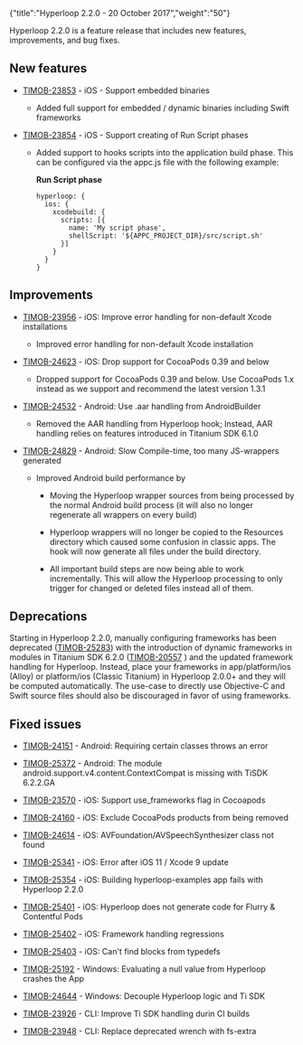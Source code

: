 {"title":"Hyperloop 2.2.0 - 20 October 2017","weight":"50"}

Hyperloop 2.2.0 is a feature release that includes new features, improvements, and bug fixes.

## New features

* [TIMOB-23853](https://jira.appcelerator.org/browse/TIMOB-23853) - iOS - Support embedded binaries

    * Added full support for embedded / dynamic binaries including Swift frameworks

* [TIMOB-23854](https://jira.appcelerator.org/browse/TIMOB-23854) - iOS - Support creating of Run Script phases

    * Added support to hooks scripts into the application build phase. This can be configured via the appc.js file with the following example:

        **Run Script phase**

        ```
        hyperloop: {
          ios: {
            xcodebuild: {
              scripts: [{
                name: 'My script phase',
                shellScript: '${APPC_PROJECT_DIR}/src/script.sh'
              }]
            }
          }
        }
        ```

## Improvements

* [TIMOB-23956](https://jira.appcelerator.org/browse/TIMOB-23956) - iOS: Improve error handling for non-default Xcode installations

    * Improved error handling for non-default Xcode installation

* [TIMOB-24623](https://jira.appcelerator.org/browse/TIMOB-24623) - iOS: Drop support for CocoaPods 0.39 and below

    * Dropped support for CocoaPods 0.39 and below. Use CocoaPods 1.x instead as we support and recommend the latest version 1.3.1

* [TIMOB-24532](https://jira.appcelerator.org/browse/TIMOB-24532) - Android: Use .aar handling from AndroidBuilder

    * Removed the AAR handling from Hyperloop hook; Instead, AAR handling relies on features introduced in Titanium SDK 6.1.0

* [TIMOB-24829](https://jira.appcelerator.org/browse/TIMOB-24829) - Android: Slow Compile-time, too many JS-wrappers generated

    * Improved Android build performance by

        * Moving the Hyperloop wrapper sources from being processed by the normal Android build process (it will also no longer regenerate all wrappers on every build)

        * Hyperloop wrappers will no longer be copied to the Resources directory which caused some confusion in classic apps. The hook will now generate all files under the build directory.

        * All important build steps are now being able to work incrementally. This will allow the Hyperloop processing to only trigger for changed or deleted files instead all of them.

## Deprecations

Starting in Hyperloop 2.2.0, manually configuring frameworks has been deprecated ([TIMOB-25283](https://jira.appcelerator.org/browse/TIMOB-25283)) with the introduction of dynamic frameworks in modules in Titanium SDK 6.2.0 ([TIMOB-20557](https://jira.appcelerator.org/browse/TIMOB-20557) ) and the updated framework handling for Hyperloop. Instead, place your frameworks in app/platform/ios (Alloy) or platform/ios (Classic Titanium) in Hyperloop 2.0.0+ and they will be computed automatically. The use-case to directly use Objective-C and Swift source files should also be discouraged in favor of using frameworks.

## Fixed issues

* [TIMOB-24151](https://jira.appcelerator.org/browse/TIMOB-24151) - Android: Requiring certain classes throws an error

* [TIMOB-25372](https://jira.appcelerator.org/browse/TIMOB-25372) - Android: The module android.support.v4.content.ContextCompat is missing with TiSDK 6.2.2.GA

* [TIMOB-23570](https://jira.appcelerator.org/browse/TIMOB-23570) - iOS: Support use\_frameworks flag in Cocoapods

* [TIMOB-24160](https://jira.appcelerator.org/browse/TIMOB-24160) - iOS: Exclude CocoaPods products from being removed

* [TIMOB-24614](https://jira.appcelerator.org/browse/TIMOB-24614) - iOS: AVFoundation/AVSpeechSynthesizer class not found

* [TIMOB-25341](https://jira.appcelerator.org/browse/TIMOB-25341) - iOS: Error after iOS 11 / Xcode 9 update

* [TIMOB-25354](https://jira.appcelerator.org/browse/TIMOB-25354) - iOS: Building hyperloop-examples app fails with Hyperloop 2.2.0

* [TIMOB-25401](https://jira.appcelerator.org/browse/TIMOB-25401) - iOS: Hyperloop does not generate code for Flurry & Contentful Pods

* [TIMOB-25402](https://jira.appcelerator.org/browse/TIMOB-25402) - iOS: Framework handling regressions

* [TIMOB-25403](https://jira.appcelerator.org/browse/TIMOB-25403) - iOS: Can't find blocks from typedefs

* [TIMOB-25192](https://jira.appcelerator.org/browse/TIMOB-25192) - Windows: Evaluating a null value from Hyperloop crashes the App

* [TIMOB-24644](https://jira.appcelerator.org/browse/TIMOB-24644) - Windows: Decouple Hyperloop logic and Ti SDK

* [TIMOB-23926](https://jira.appcelerator.org/browse/TIMOB-23926) - CLI: Improve Ti SDK handling durin CI builds

* [TIMOB-23948](https://jira.appcelerator.org/browse/TIMOB-23948) - CLI: Replace deprecated wrench with fs-extra

